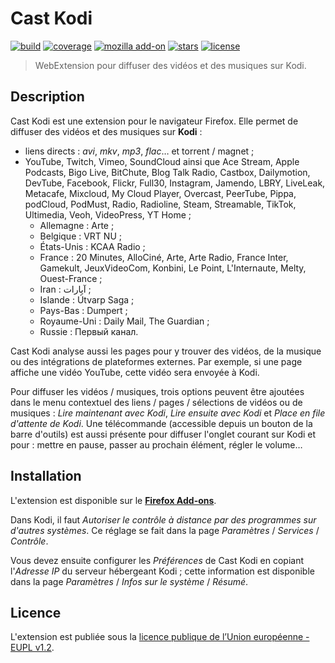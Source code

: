 # Cast Kodi

[![build][img-build]][link-build]
[![coverage][img-coverage]][link-coverage]
[![mozilla add-on][img-mozilla-add-on]][link-mozilla-add-on]
[![stars][img-stars]][link-stars]
[![license][img-license]][link-license]

> WebExtension pour diffuser des vidéos et des musiques sur Kodi.

## Description

Cast Kodi est une extension pour le navigateur Firefox. Elle permet de diffuser
des vidéos et des musiques sur **Kodi** :

- liens directs : *avi*, *mkv*, *mp3*, *flac*… et torrent / magnet ;
- YouTube, Twitch, Vimeo, SoundCloud ainsi que Ace Stream, Apple Podcasts,
  Bigo Live, BitChute, Blog Talk Radio, Castbox, Dailymotion, DevTube, Facebook,
  Flickr, Full30, Instagram, Jamendo, LBRY, LiveLeak, Metacafe, Mixcloud, My
  Cloud Player, Overcast, PeerTube, Pippa, podCloud, PodMust, Radio, Radioline,
  Steam, Streamable, TikTok, Ultimedia, Veoh, VideoPress, YT Home ;
  - Allemagne : Arte ;
  - Belgique : VRT NU ;
  - États-Unis : KCAA Radio ;
  - France : 20 Minutes, AlloCiné, Arte, Arte Radio, France Inter, Gamekult,
    JeuxVideoCom, Konbini, Le Point, L'Internaute, Melty, Ouest-France ;
  - Iran : آپارات ;
  - Islande : Útvarp Saga ;
  - Pays-Bas : Dumpert ;
  - Royaume-Uni : Daily Mail, The Guardian ;
  - Russie : Первый канал.

Cast Kodi analyse aussi les pages pour y trouver des vidéos, de la musique ou
des intégrations de plateformes externes. Par exemple, si une page affiche une
vidéo YouTube, cette vidéo sera envoyée à Kodi.

Pour diffuser les vidéos / musiques, trois options peuvent être ajoutées dans le
menu contextuel des liens / pages / sélections de vidéos ou de musiques : *Lire
maintenant avec Kodi*, *Lire ensuite avec Kodi* et *Place en file d'attente de
Kodi*. Une télécommande (accessible depuis un bouton de la barre d'outils) est
aussi présente pour diffuser l'onglet courant sur Kodi et pour : mettre en
pause, passer au prochain élément, régler le volume…

## Installation

L'extension est disponible sur le
**[Firefox Add-ons](https://addons.mozilla.org/addon/castkodi/)**.

Dans Kodi, il faut *Autoriser le contrôle à distance par des programmes sur
d'autres systèmes*. Ce réglage se fait dans la page *Paramètres* / *Services* /
*Contrôle*.

Vous devez ensuite configurer les *Préférences* de Cast Kodi en copiant
l'*Adresse IP* du serveur hébergeant Kodi ; cette information est disponible
dans la page *Paramètres* / *Infos sur le système* / *Résumé*.

## Licence

L'extension est publiée sous la [licence publique de l’Union européenne - EUPL
v1.2](https://joinup.ec.europa.eu/collection/eupl/eupl-text-11-12).

[img-build]:https://img.shields.io/github/workflow/status/regseb/castkodi/CI
[img-coverage]:https://img.shields.io/coveralls/github/regseb/castkodi
[img-mozilla-add-on]:https://img.shields.io/amo/v/castkodi.svg
[img-stars]:https://img.shields.io/amo/stars/castkodi.svg
[img-license]:https://img.shields.io/badge/license-EUPL-blue.svg

[link-build]:https://github.com/regseb/castkodi/actions?query=workflow%3ACI
[link-coverage]:https://coveralls.io/github/regseb/castkodi
[link-mozilla-add-on]:https://addons.mozilla.org/addon/castkodi/
[link-stars]:https://addons.mozilla.org/addon/castkodi/reviews/
[link-license]:https://joinup.ec.europa.eu/collection/eupl/eupl-text-11-12
               "Licence publique de l’Union européenne"
